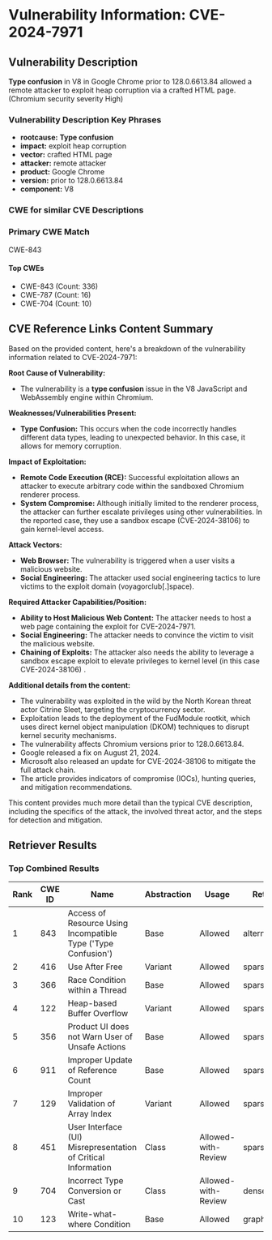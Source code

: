 # Vulnerability Information: CVE-2024-7971

## Vulnerability Description
**Type confusion** in V8 in Google Chrome prior to 128.0.6613.84 allowed a remote attacker to exploit heap corruption via a crafted HTML page. (Chromium security severity High)

### Vulnerability Description Key Phrases
- **rootcause:** **Type confusion**
- **impact:** exploit heap corruption
- **vector:** crafted HTML page
- **attacker:** remote attacker
- **product:** Google Chrome
- **version:** prior to 128.0.6613.84
- **component:** V8

### CWE for similar CVE Descriptions
### Primary CWE Match
CWE-843

#### Top CWEs
- CWE-843 (Count: 336)
- CWE-787 (Count: 16)
- CWE-704 (Count: 10)

## CVE Reference Links Content Summary
Based on the provided content, here's a breakdown of the vulnerability information related to CVE-2024-7971:

**Root Cause of Vulnerability:**

*   The vulnerability is a **type confusion** issue in the V8 JavaScript and WebAssembly engine within Chromium.

**Weaknesses/Vulnerabilities Present:**

*   **Type Confusion:** This occurs when the code incorrectly handles different data types, leading to unexpected behavior. In this case, it allows for memory corruption.

**Impact of Exploitation:**

*   **Remote Code Execution (RCE):** Successful exploitation allows an attacker to execute arbitrary code within the sandboxed Chromium renderer process.
*   **System Compromise:** Although initially limited to the renderer process, the attacker can further escalate privileges using other vulnerabilities. In the reported case, they use a sandbox escape (CVE-2024-38106) to gain kernel-level access.

**Attack Vectors:**

*   **Web Browser:** The vulnerability is triggered when a user visits a malicious website.
*   **Social Engineering:** The attacker used social engineering tactics to lure victims to the exploit domain (voyagorclub[.]space).

**Required Attacker Capabilities/Position:**

*   **Ability to Host Malicious Web Content:** The attacker needs to host a web page containing the exploit for CVE-2024-7971.
*   **Social Engineering:** The attacker needs to convince the victim to visit the malicious website.
*   **Chaining of Exploits:** The attacker also needs the ability to leverage a sandbox escape exploit to elevate privileges to kernel level (in this case CVE-2024-38106) .

**Additional details from the content:**

*   The vulnerability was exploited in the wild by the North Korean threat actor Citrine Sleet, targeting the cryptocurrency sector.
*   Exploitation leads to the deployment of the FudModule rootkit, which uses direct kernel object manipulation (DKOM) techniques to disrupt kernel security mechanisms.
*   The vulnerability affects Chromium versions prior to 128.0.6613.84.
*   Google released a fix on August 21, 2024.
*   Microsoft also released an update for CVE-2024-38106 to mitigate the full attack chain.
*   The article provides indicators of compromise (IOCs), hunting queries, and mitigation recommendations.

This content provides much more detail than the typical CVE description, including the specifics of the attack, the involved threat actor, and the steps for detection and mitigation.

## Retriever Results

### Top Combined Results

| Rank | CWE ID | Name | Abstraction | Usage  | Retrievers | Individual Scores |
|------|--------|------|-------------|-------|------------|-------------------|
| 1 | 843 | Access of Resource Using Incompatible Type ('Type Confusion') | Base | Allowed | alternate_terms | 0.700 |
| 2 | 416 | Use After Free | Variant | Allowed | sparse | 0.282 |
| 3 | 366 | Race Condition within a Thread | Base | Allowed | sparse | 0.236 |
| 4 | 122 | Heap-based Buffer Overflow | Variant | Allowed | sparse | 0.212 |
| 5 | 356 | Product UI does not Warn User of Unsafe Actions | Base | Allowed | sparse | 0.204 |
| 6 | 911 | Improper Update of Reference Count | Base | Allowed | sparse | 0.188 |
| 7 | 129 | Improper Validation of Array Index | Variant | Allowed | sparse | 0.186 |
| 8 | 451 | User Interface (UI) Misrepresentation of Critical Information | Class | Allowed-with-Review | sparse | 0.184 |
| 9 | 704 | Incorrect Type Conversion or Cast | Class | Allowed-with-Review | dense | 0.586 |
| 10 | 123 | Write-what-where Condition | Base | Allowed | graph | 0.003 |

